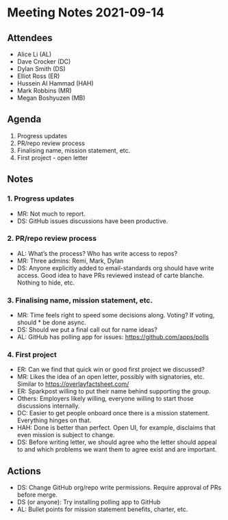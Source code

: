 # Meeting Notes 2021-09-14

## Attendees
* Alice Li (AL)
* Dave Crocker (DC)
* Dylan Smith (DS)
* Elliot Ross (ER)
* Hussein Al Hammad (HAH)
* Mark Robbins (MR)
* Megan Boshyuzen (MB)

## Agenda
1. Progress updates
2. PR/repo review process
3. Finalising name, mission statement, etc.
4. First project - open letter

## Notes

### 1. Progress updates

* MR: Not much to report.
* DS: GitHub issues discussions have been productive.

### 2. PR/repo review process

* AL: What’s the process? Who has write access to repos?
* MR: Three admins: Remi, Mark, Dylan
* DS: Anyone explicitly added to email-standards org should have write access. Good idea to have PRs reviewed instead of carte blanche. Nothing to hide, etc.

### 3. Finalising name, mission statement, etc.

* MR: Time feels right to speed some decisions along. Voting? If voting, should * be done async.
* DS: Should we put a final call out for name ideas?
* AL: GitHub has polling app for issues: https://github.com/apps/polls

### 4. First project

* ER: Can we find that quick win or good first project we discussed?
* MR: Likes the idea of an open letter, possibly with signatories, etc. Similar to https://overlayfactsheet.com/
* ER: Sparkpost willing to put their name behind supporting the group.
* Others: Employers likely willing, everyone willing to start those discussions internally.
* DC: Easier to get people onboard once there is a mission statement. Everything hinges on that.
* HAH: Done is better than perfect. Open UI, for example, disclaims that even mission is subject to change.
* DS: Before writing letter, we should agree who the letter should appeal to and which problems we want them to agree exist and are important.

## Actions

* DS: Change GitHub org/repo write permissions. Require approval of PRs before merge.
* DS (or anyone): Try installing polling app to GitHub
* AL: Bullet points for mission statement benefits, charter, etc.